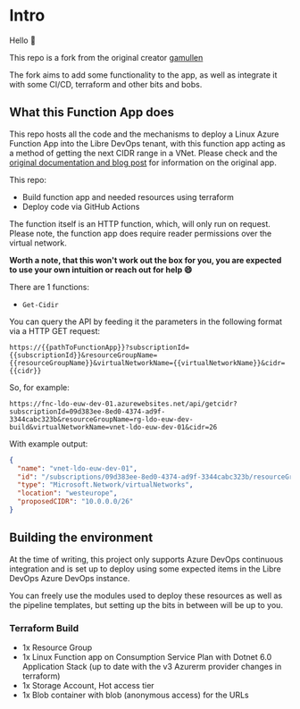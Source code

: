 # Intro

Hello :wave:

This repo is a fork from the original creator [gamullen](https://github.com/gamullen/FindNextCIDRRange)

The fork aims to add some functionality to the app, as well as integrate it with some CI/CD, terraform and other bits and bobs.

## What this Function App does

This repo hosts all the code and the mechanisms to deploy a Linux Azure Function App into the Libre DevOps tenant, with this function app acting as a method of getting the next CIDR range in a VNet.  Please check and the [original documentation and blog post](https://techcommunity.microsoft.com/t5/azure-networking-blog/programmatically-find-next-available-cidr-for-subnet/ba-p/3266016) for information on the original app. 

This repo:

- Build function app and needed resources using terraform
- Deploy code via GitHub Actions

The function itself is an HTTP function, which, will only run on request. Please note, the function app does require reader permissions over the virtual network.

**Worth a note, that this won't work out the box for you, you are expected to use your own intuition or reach out for help :smile:**

There are 1 functions:
- `Get-Cidir` 

You can query the API by feeding it the parameters in the following format via a HTTP GET request:

`https://{{pathToFunctionApp}}?subscriptionId={{subscriptionId}}&resourceGroupName={{resourceGroupName}}&virtualNetworkName={{virtualNetworkName}}&cidr={{cidr}}`

So, for example:

`https://fnc-ldo-euw-dev-01.azurewebsites.net/api/getcidr?subscriptionId=09d383ee-8ed0-4374-ad9f-3344cabc323b&resourceGroupName=rg-ldo-euw-dev-build&virtualNetworkName=vnet-ldo-euw-dev-01&cidr=26`

With example output:

```json
{
  "name": "vnet-ldo-euw-dev-01",
  "id": "/subscriptions/09d383ee-8ed0-4374-ad9f-3344cabc323b/resourceGroups/rg-ldo-euw-dev-build/providers/Microsoft.Network/virtualNetworks/vnet-ldo-euw-dev-01",
  "type": "Microsoft.Network/virtualNetworks",
  "location": "westeurope",
  "proposedCIDR": "10.0.0.0/26"
}
```

## Building the environment

At the time of writing, this project only supports Azure DevOps continuous integration and is set up to deploy using some expected items in the Libre DevOps Azure DevOps instance.

You can freely use the modules used to deploy these resources as well as the pipeline templates, but setting up the bits in between will be up to you.

### Terraform Build
- 1x Resource Group
- 1x Linux Function app on Consumption Service Plan with Dotnet 6.0 Application Stack (up to date with the v3 Azurerm provider changes in terraform)
- 1x Storage Account, Hot access tier
- 1x Blob container with blob (anonymous access) for the URLs

